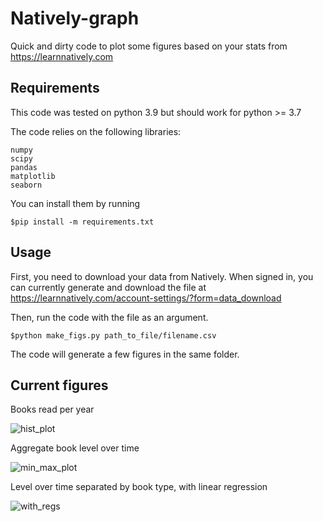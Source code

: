 # Natively-graph

Quick and dirty code to plot some figures based on your stats from https://learnnatively.com

## Requirements

This code was tested on python 3.9 but should work for python >= 3.7

The code relies on the following libraries:
```
numpy
scipy
pandas
matplotlib
seaborn
```

You can install them by running 
```
$pip install -m requirements.txt
```

## Usage

First, you need to download your data from Natively.
When signed in, you can currently generate and download the file at https://learnnatively.com/account-settings/?form=data_download

Then, run the code with the file as an argument.
```
$python make_figs.py path_to_file/filename.csv
```
The code will generate a few figures in the same folder.

## Current figures

Books read per year

![hist_plot](https://github.com/Naphthacene/Natively-graph/assets/150095040/105417de-64ff-46b0-a4dd-39982e4b4844)

Aggregate book level over time

![min_max_plot](https://github.com/Naphthacene/Natively-graph/assets/150095040/5bee4888-4796-4f0c-bd29-ae73cdd68303)

Level over time separated by book type, with linear regression

![with_regs](https://github.com/Naphthacene/Natively-graph/assets/150095040/1d47a5f7-1763-4e24-891e-49e95a44765a)

